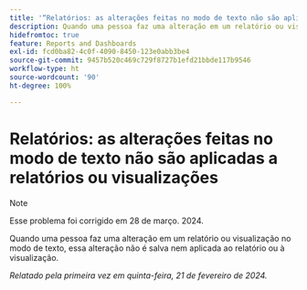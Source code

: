 ```yaml
---
title: '“Relatórios: as alterações feitas no modo de texto não são aplicadas a relatórios ou visualizações”'
description: Quando uma pessoa faz uma alteração em um relatório ou visualização no modo de texto, essas alterações não são salvas nem são aplicadas ao relatório ou à visualização.
hidefromtoc: true
feature: Reports and Dashboards
exl-id: fcd0ba82-4c0f-4090-8450-123e0abb3be4
source-git-commit: 9457b520c469c729f8727b1efd21bbde117b9546
workflow-type: ht
source-wordcount: '90'
ht-degree: 100%

---
```


# Relatórios: as alterações feitas no modo de texto não são aplicadas a relatórios ou visualizações

>[!NOTE]
>
>Esse problema foi corrigido em 28 de março. 2024.

Quando uma pessoa faz uma alteração em um relatório ou visualização no modo de texto, essa alteração não é salva nem aplicada ao relatório ou à visualização.

_Relatado pela primeira vez em quinta-feira, 21 de fevereiro de 2024._
